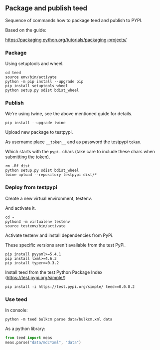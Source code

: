 ## Package and publish teed

Sequence of commands how to package teed and publish to PYPI.

Based on the guide:

https://packaging.python.org/tutorials/packaging-projects/

### Package

Using setuptools and wheel.

```shell
cd teed
source env/bin/activate
python -m pip install --upgrade pip
pip install setuptools wheel
python setup.py sdist bdist_wheel
```

### Publish

We're using twine, see the above mentioned guide for details.

```shell
pip install --upgrade twine
```

Upload new package to testpypi.

As username place `__token__` and as password the testpypi `token`.

Which starts with the `pypi-` chars (take care to include these chars when submitting the token).

```shell
rm -Rf dist
python setup.py sdist bdist_wheel
twine upload --repository testpypi dist/*
```

### Deploy from testpypi

Create a new virtual environment, testenv.

And activate it.

```shell
cd ~
python3 -m virtualenv testenv
source testenv/bin/activate
```

Activate testenv and install dependencies from PyPi.

These specific versions aren't available from the test PyPi.

```shell
pip install pyyaml>=5.4.1
pip install lxml>=4.6.3
pip install typer>=0.3.2
```

Install teed from the test Python Package Index (https://test.pypi.org/simple/)

```shell
pip install -i https://test.pypi.org/simple/ teed==0.0.8.2
```

### Use teed

In console:

```shell
python -m teed bulkcm parse data/bulkcm.xml data
```

As a python library:

```python
from teed import meas
meas.parse("data/mdc*xml", "data")
```
